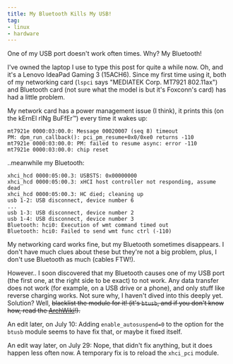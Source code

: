 ```yaml
---
title: My Bluetooth Kills My USB!
tag:
- linux
- hardware
---
```


One of my USB port doesn't work often times. Why? My Bluetooth!

I've owned the laptop I use to type this post for quite a while now. Oh, and it's a Lenovo IdeaPad Gaming 3 (15ACH6). Since my first time using it, both of my networking card (`lspci` says "MEDIATEK Corp. MT7921 802.11ax") and Bluetooth card (not sure what the model is but it's Foxconn's card) has had a little problem. 

My network card has a power management issue (I think), it prints this (on the kErnEl rINg BuFfEr™) every time it wakes up:

```text
mt7921e 0000:03:00.0: Message 00020007 (seq 8) timeout
PM: dpm_run_callback(): pci_pm_resume+0x0/0xe0 returns -110
mt7921e 0000:03:00.0: PM: failed to resume async: error -110
mt7921e 0000:03:00.0: chip reset
```

..meanwhile my Bluetooth:


```text
xhci_hcd 0000:05:00.3: USBSTS: 0x00000000
xhci_hcd 0000:05:00.3: xHCI host controller not responding, assume dead
xhci_hcd 0000:05:00.3: HC died; cleaning up
usb 1-2: USB disconnect, device number 6
...
usb 1-3: USB disconnect, device number 2
usb 1-4: USB disconnect, device number 3
Bluetooth: hci0: Execution of wmt command timed out
Bluetooth: hci0: Failed to send wmt func ctrl (-110)
```

My networking card works fine, but my Bluetooth sometimes disappears. I don't have much clues about these but they're not a big problem, plus, I don't use Bluetooth as much (cables FTW!). 

However.. I soon discovered that my Bluetooth causes one of my USB port (the first one, at the right side to be exact) to not work. Any data transfer does not work (for example, on a USB drive or a phone), and only stuff like reverse charging works. Not sure why, I haven't dived into this deeply yet. Solution? Well, ~~blacklist the module for it! (it's `btusb`, and if you don't know how, read the [ArchWiki](https://wiki.archlinux.org/title/Kernel_module#Blacklisting)!).~~

An edit later, on July 10: Adding `enable_autosuspend=0` to the option for the `btusb` module seems to have fix that, or maybe it fixed itself.

An edit way later, on July 29: Nope, that didn't fix anything, but it does happen less often now. A temporary fix is to reload the `xhci_pci` module.
